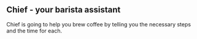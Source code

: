 ## Chief - your barista assistant

Chief is going to help you brew coffee by telling you the necessary steps and the time for each.
